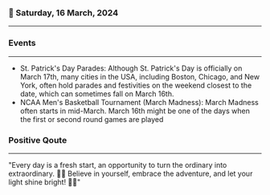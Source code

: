 ### 📅 Saturday, 16 March, 2024
------
### Events
------
- St. Patrick's Day Parades: Although St. Patrick's Day is officially on March 17th, many cities in the USA, including Boston, Chicago, and New York, often hold parades and festivities on the weekend closest to the date, which can sometimes fall on March 16th.
- NCAA Men's Basketball Tournament (March Madness): March Madness often starts in mid-March. March 16th might be one of the days when the first or second round games are played
### Positive Qoute
------
"Every day is a fresh start, an opportunity to turn the ordinary into extraordinary. 🌅✨ Believe in yourself, embrace the adventure, and let your light shine bright! 💪💖"
